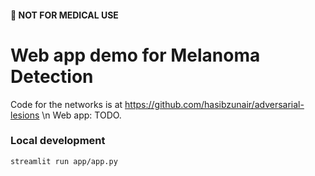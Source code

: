#### :red_circle: NOT FOR MEDICAL USE
# Web app demo for Melanoma Detection

Code for the networks is at https://github.com/hasibzunair/adversarial-lesions \n
Web app: TODO.

### Local development

```
streamlit run app/app.py
```